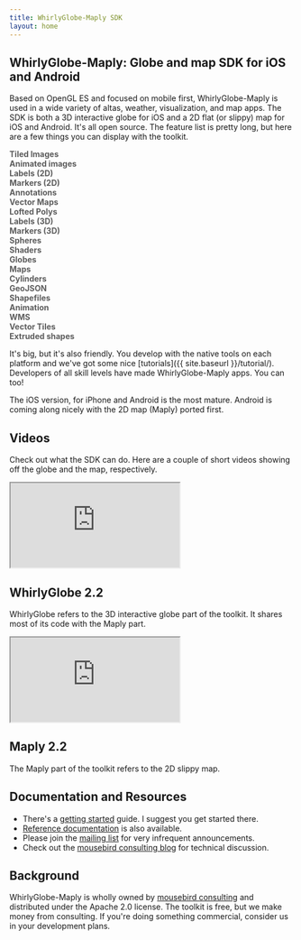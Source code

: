 ```yaml
---
title: WhirlyGlobe-Maply SDK
layout: home
---
```


## WhirlyGlobe-Maply: Globe and map SDK for iOS and Android

Based on OpenGL ES and focused on mobile first, WhirlyGlobe-Maply is used in a wide variety of altas, weather, visualization, and map apps.  The SDK is both a 3D interactive globe for iOS and a 2D flat (or slippy) map for iOS and Android.  It's all open source.
The feature list is pretty long, but here are a few things you can display with the toolkit.

<div class="row" style="margin-bottom:10pt">
<div class="col-sm-3">
<b style="opacity:0.7;">Tiled Images</b>
</div>
<div class="col-sm-3">
<b style="opacity:0.7;">Animated images</b>
</div>
<div class="col-sm-3">
<b style="opacity:0.7;">Labels (2D)</b>
</div>
<div class="col-sm-3">
<b style="opacity:0.7;">Markers (2D)</b>
</div>
<div class="col-sm-3">
<b style="opacity:0.7;">Annotations</b>
</div>
<div class="col-sm-3">
<b style="opacity:0.7;">Vector Maps</b>
</div>
<div class="col-sm-3">
<b style="opacity:0.7;">Lofted Polys</b>
</div>
<div class="col-sm-3">
<b style="opacity:0.7;">Labels (3D)</b>
</div>
<div class="col-sm-3">
<b style="opacity:0.7;">Markers (3D)</b>
</div>
<div class="col-sm-3">
<b style="opacity:0.7;">Spheres</b>
</div>
<div class="col-sm-3">
<b style="opacity:0.7;">Shaders</b>
</div>
<div class="col-sm-3">
<b style="opacity:0.7;">Globes</b>
</div>
<div class="col-sm-3">
<b style="opacity:0.7;">Maps</b>
</div>
<div class="col-sm-3">
<b style="opacity:0.7;">Cylinders</b>
</div>
<div class="col-sm-3">
<b style="opacity:0.7;">GeoJSON</b>
</div>
<div class="col-sm-3">
<b style="opacity:0.7;">Shapefiles</b>
</div>
<div class="col-sm-3">
<b style="opacity:0.7;">Animation</b>
</div>
<div class="col-sm-3">
<b style="opacity:0.7;">WMS</b>
</div>
<div class="col-sm-3">
<b style="opacity:0.7;">Vector Tiles</b>
</div>
<div class="col-sm-3">
<b style="opacity:0.7;">Extruded shapes</b>
</div>
</div>


It's big, but it's also friendly.  You develop with the native tools on each platform and we've got some nice [tutorials]({{ site.baseurl }}/tutorial/).  Developers of all skill levels have made WhirlyGlobe-Maply apps.  You can too!

The iOS version, for iPhone and Android is the most mature.  Android is coming along nicely with the 2D map (Maply) ported first.

## Videos

Check out what the SDK can do.  Here are a couple of short videos showing off the globe and the map, respectively.

<div class="row">
  <div class="col-sm-6">
    <div class="embed-responsive embed-responsive-4by3">
      <iframe src="http://www.youtube.com/embed/rprzbSwqE2Y?feature=player_embedded" allowfullscreen></iframe>
    </div>
    <div class="video-caption">
      <h2>WhirlyGlobe 2.2</h2>
      <p>
        WhirlyGlobe refers to the 3D interactive globe part of the toolkit. It shares most of its code with the Maply part.
      </p>
    </div>
  </div>

  <div class="col-sm-6">
    <div class="embed-responsive embed-responsive-4by3">
      <iframe src="https://www.youtube.com/embed/YTBSl4Cok9A?feature=player_embedded" allowfullscreen></iframe>
    </div>
    <div class="video-caption">
      <h2>Maply 2.2</h2>
      <p>
        The Maply part of the toolkit refers to the 2D slippy map.
      </p>
    </div>
  </div>
</div>

## Documentation and Resources

<ul class="docs-and-resources">
  <li class="arrow">There's a <a href="{{ site.baseurl }}/tutorial/">getting started</a> guide. I suggest you get started there.</li>
  <li class="doc"><a href="{{ site.baseurl }}/reference/reference.html">Reference documentation</a> is also available.</li>
  <li class="mail">Please join the <a href="http://eepurl.com/D30CD" target="_blank">mailing list</a> for very infrequent announcements.</li>
  <li class="mousebird">Check out the <a href="http://mousebirdconsulting.blogspot.com/" target="_blank">mousebird consulting blog</a> for technical discussion.</li>
</ul>

## Background

WhirlyGlobe-Maply is wholly owned by <a href="http://www.mousebirdconsulting.com/" target="_blank">mousebird consulting</a> and distributed under the Apache 2.0 license. The toolkit is free, but we make money from consulting. If you're doing something commercial, consider us in your development plans.

